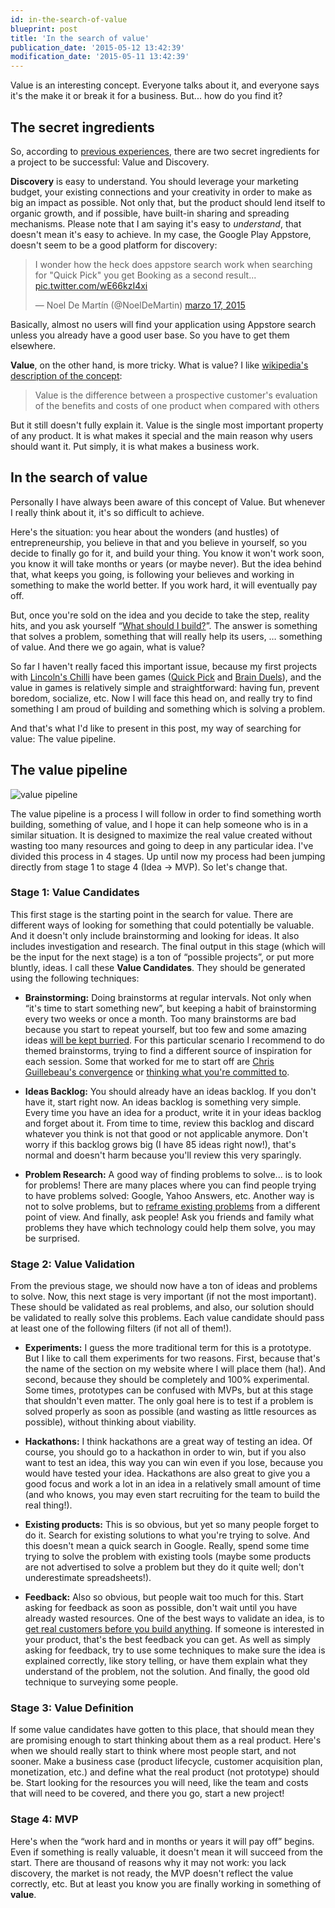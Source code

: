 ```yaml
---
id: in-the-search-of-value
blueprint: post
title: 'In the search of value'
publication_date: '2015-05-12 13:42:39'
modification_date: '2015-05-11 13:42:39'
---
```


Value is an interesting concept. Everyone talks about it, and everyone says it's the make it or break it for a business. But... how do you find it?

## The secret ingredients

So, according to [previous experiences](/posts/my-appsworld-2014-digest), there are two secret ingredients for a project to be successful: Value and Discovery.

**Discovery** is easy to understand. You should leverage your marketing budget, your existing connections and your creativity in order to make as big an impact as possible. Not only that, but the product should lend itself to organic growth, and if possible, have built-in sharing and spreading mechanisms. Please note that I am saying it's easy to _understand_, that doesn't mean it's easy to achieve. In my case, the Google Play Appstore, doesn't seem to be a good platform for discovery:

<blockquote class="twitter-tweet tw-align-center" lang="en"><p lang="en" dir="ltr">I wonder how the heck does appstore search work when searching for "Quick Pick" you get Booking as a second result... <a href="http://t.co/wE66kzI4xi">pic.twitter.com/wE66kzI4xi</a></p>— Noel De Martín (@NoelDeMartin) <a href="https://twitter.com/NoelDeMartin/status/577860741715390464">marzo 17, 2015</a></blockquote> <script async src="//platform.twitter.com/widgets.js" charset="utf-8"></script>

<span class="description">Basically, almost no users will find your application using Appstore search unless you already have a good user base. So you have to get them elsewhere.</span>

**Value**, on the other hand, is more tricky. What is value? I like [wikipedia's description of the concept](https://en.wikipedia.org/wiki/Value_%28marketing%29):

> Value is the difference between a prospective customer's evaluation of the benefits and costs of one product when compared with others

But it still doesn't fully explain it. Value is the single most important property of any product. It is what makes it special and the main reason why users should want it. Put simply, it is what makes a business work.

## In the search of value

Personally I have always been aware of this concept of Value. But whenever I really think about it, it's so difficult to achieve.

Here's the situation: you hear about the wonders (and hustles) of entrepreneurship, you believe in that and you believe in yourself, so you decide to finally go for it, and build your thing. You know it won't work soon, you know it will take months or years (or maybe never). But the idea behind that, what keeps you going, is following your believes and working in something to make the world better. If you work hard, it will eventually pay off.

But, once you're sold on the idea and you decide to take the step, reality hits, and you ask yourself “[What should I build?](https://twitter.com/NoelDeMartin/status/593349254388776960)”. The answer is something that solves a problem, something that will really help its users, … something of value. And there we go again, what is value?

So far I haven't really faced this important issue, because my first projects with [Lincoln's Chilli](http://www.lincolnschilli.com/) have been games ([Quick Pick](https://play.google.com/store/apps/details?id=com.lincolnschilli.quickpick) and [Brain Duels](https://play.google.com/store/apps/details?id=com.lincolnschilli.brainduels)), and the value in games is relatively simple and straightforward: having fun, prevent boredom, socialize, etc. Now I will face this head on, and really try to find something I am proud of building and something which is solving a problem.

And that's what I'd like to present in this post, my way of searching for value: The value pipeline.

## The value pipeline

![value pipeline](/img/blog/ValuePipeline.jpg)

The value pipeline is a process I will follow in order to find something worth building, something of value, and I hope it can help someone who is in a similar situation. It is designed to maximize the real value created without wasting too many resources and going to deep in any particular idea. I've divided this process in 4 stages. Up until now my process had been jumping directly from stage 1 to stage 4 (Idea → MVP). So let's change that.

### Stage 1: Value Candidates

This first stage is the starting point in the search for value. There are different ways of looking for something that could potentially be valuable. And it doesn't only include brainstorming and looking for ideas. It also includes investigation and research. The final output in this stage (which will be the input for the next stage) is a ton of “possible projects”, or put more bluntly, ideas. I call these **Value Candidates**. They should be generated using the following techniques:

- **Brainstorming:** Doing brainstorms at regular intervals. Not only when “it's time to start something new”, but keeping a habit of brainstorming every two weeks or once a month. Too many brainstorms are bad because you start to repeat yourself, but too few and some amazing ideas [will be kept burried](http://en.wikipedia.org/wiki/Platonic_epistemology). For this particular scenario I recommend to do themed brainstorms, trying to find a different source of inspiration for each session. Some that worked for me to start off are [Chris Guillebeau's convergence](http://chrisguillebeau.com/convergence/) or [thinking what you're committed to](https://www.americanexpress.com/us/small-business/openforum/articles/how-to-find-your-passion-and-turn-it-into-a-profitable-business/).

- **Ideas Backlog:** You should already have an ideas backlog. If you don't have it, start right now. An ideas backlog is something very simple. Every time you have an idea for a product, write it in your ideas backlog and forget about it. From time to time, review this backlog and discard whatever you think is not that good or not applicable anymore. Don't worry if this backlog grows big (I have 85 ideas right now!), that's normal and doesn't harm because you'll review this very sparingly.

- **Problem Research:** A good way of finding problems to solve... is to look for problems! There are many places where you can find people trying to have problems solved: Google, Yahoo Answers, etc. Another way is not to solve problems, but to [reframe existing problems](http://www.fastcompany.com/1838924/how-serial-innovators-find-best-problems-solve) from a different point of view. And finally, ask people! Ask you friends and family what problems they have which technology could help them solve, you may be surprised.

### Stage 2: Value Validation

From the previous stage, we should now have a ton of ideas and problems to solve. Now, this next stage is very important (if not the most important). These should be validated as real problems, and also, our solution should be validated to really solve this problems. Each value candidate should pass at least one of the following filters (if not all of them!).

- **Experiments:** I guess the more traditional term for this is a prototype. But I like to call them experiments for two reasons. First, because that's the name of the section on my website where I will place them (ha!). And second, because they should be completely and 100% experimental. Some times, prototypes can be confused with MVPs, but at this stage that shouldn't even matter. The only goal here is to test if a problem is solved properly as soon as possible (and wasting as little resources as possible), without thinking about viability.

- **Hackathons:** I think hackathons are a great way of testing an idea. Of course, you should go to a hackathon in order to win, but if you also want to test an idea, this way you can win even if you lose, because you would have tested your idea. Hackathons are also great to give you a good focus and work a lot in an idea in a relatively small amount of time (and who knows, you may even start recruiting for the team to build the real thing!).

- **Existing products:** This is so obvious, but yet so many people forget to do it. Search for existing solutions to what you're trying to solve. And this doesn't mean a quick search in Google. Really, spend some time trying to solve the problem with existing tools (maybe some products are not advertised to solve a problem but they do it quite well; don't underestimate spreadsheets!).

- **Feedback:** Also so obvious, but people wait too much for this. Start asking for feedback as soon as possible, don't wait until you have already wasted resources. One of the best ways to validate an idea, is to [get real customers before you build anything](https://blog.bufferapp.com/idea-to-paying-customers-in-7-weeks-how-we-did-it). If someone is interested in your product, that's the best feedback you can get. As well as simply asking for feedback, try to use some techniques to make sure the idea is explained correctly, like story telling, or have them explain what they understand of the problem, not the solution. And finally, the good old technique to surveying some people.

### Stage 3: Value Definition

If some value candidates have gotten to this place, that should mean they are promising enough to start thinking about them as a real product. Here's when we should really start to think where most people start, and not sooner. Make a business case (product lifecycle, customer acquisition plan, monetization, etc.) and define what the real product (not prototype) should be. Start looking for the resources you will need, like the team and costs that will need to be covered, and there you go, start a new project!

### Stage 4: MVP

Here's when the “work hard and in months or years it will pay off” begins. Even if something is really valuable, it doesn't mean it will succeed from the start. There are thousand of reasons why it may not work: you lack discovery, the market is not ready, the MVP doesn't reflect the value correctly, etc. But at least you know you are finally working in something of **value**.
